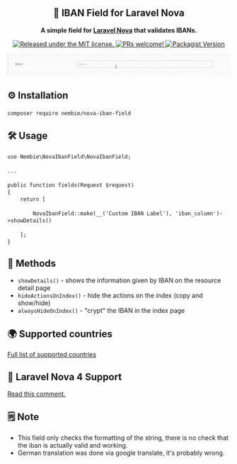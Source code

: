 <h2 align="center">
    🏦 IBAN Field for Laravel Nova
</h2>

<p align="center">
  <strong>A simple field for <a href="https://nova.laravel.com/">Laravel Nova</a> that validates IBANs.</strong>
</p>

<p align="center">
  <a href="https://github.com/Nembie/nova-iban-field/blob/master/LICENSE">
    <img src="https://img.shields.io/badge/license-MIT-blue.svg" alt="Released under the MIT license." />
  </a>
  <a href="https://github.com/Nembie/nova-iban-field/pulls">
    <img src="https://img.shields.io/badge/PRs-welcome-brightgreen.svg" alt="PRs welcome!" />
  </a>
  <a href="https://packagist.org/packages/nembie/nova-iban-field">
    <img src="https://img.shields.io/packagist/v/nembie/nova-iban-field" alt="Packagist Version">
  </a>
</p>

<img src="https://github.com/Nembie/nova-iban-field/blob/master/nova-iban-field.gif" alt="Test case" />

## ⚙️ Installation

```composer require nembie/nova-iban-field```

## 🛠️ Usage

```
use Nembie\NovaIbanField\NovaIbanField;

...

public function fields(Request $request)
{
    return [
    
        NovaIbanField::make(__('Custom IBAN Label'), 'iban_column')->showDetails()
          
    ];
}
```

## 🧰 Methods

- `showDetails()` - shows the information given by IBAN on the resource detail page
- `hideActionsOnIndex()` - hide the actions on the index (copy and show/hide)
- `alwaysHideOnIndex()` - "crypt" the IBAN in the index page

## 🌍 Supported countries

[Full list of supported countries](https://github.com/Nembie/nova-iban-field/blob/master/COUNTRIES.md)

## 🔺 Laravel Nova 4 Support
[Read this comment.](https://github.com/Nembie/nova-iban-field/issues/2#issuecomment-1510111145)


## 🗒️ Note

* This field only checks the formatting of the string, there is no check that the iban is actually valid and working.
* German translation was done via google translate, it's probably wrong.
  
